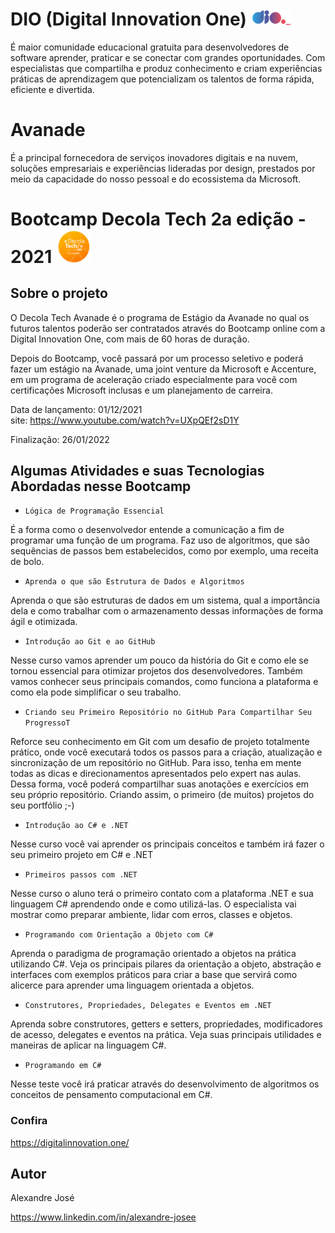 # DIO (Digital Innovation One) <img src="https://raw.githubusercontent.com/alexandrejoao/Bootcamp-Avanade/13e389c9c627249ffeb9fbd0982cfb07f4188599/src/logoDio.svg" width="65px">

É maior comunidade educacional gratuita para desenvolvedores de software aprender, praticar e se conectar com grandes oportunidades. Com especialistas que compartilha e produz conhecimento e criam experiências práticas de aprendizagem que potencializam os talentos de forma rápida, eficiente e divertida.  

#

# Avanade  <img src="">



É a principal fornecedora de serviços inovadores digitais e na nuvem, soluções empresariais e experiências lideradas por design, prestados por meio da capacidade do nosso pessoal e do ecossistema da Microsoft.

#

# Bootcamp Decola Tech 2a edição - 2021     <img src="https://github.com/alexandrejoao/Bootcamp-Avanade/blob/main/src/logoAvanade.png" width="55px">

## Sobre o projeto
O Decola Tech Avanade é o programa de Estágio da Avanade no qual os futuros talentos poderão ser contratados através do Bootcamp online com a Digital Innovation One, com mais de 60 horas de duração. 

Depois do Bootcamp, você passará por um processo seletivo e poderá fazer um estágio na Avanade, uma joint venture da Microsoft e Accenture, em um programa de aceleração criado especialmente para você com certificações Microsoft inclusas e um planejamento de carreira.

Data de lançamento: 01/12/2021                
site: https://www.youtube.com/watch?v=UXpQEf2sD1Y

Finalização: 26/01/2022

## Algumas Atividades e suas Tecnologias Abordadas nesse Bootcamp

* `Lógica de Programação Essencial`

É a forma como o desenvolvedor entende a comunicação a fim de programar uma função de um programa. Faz uso de algoritmos, que são sequências de passos bem estabelecidos, como por exemplo, uma receita de bolo.

* `Aprenda o que são Estrutura de Dados e Algoritmos`

Aprenda o que são estruturas de dados em um sistema, qual a importância dela e como trabalhar com o armazenamento dessas informações de forma ágil e otimizada.

* `Introdução ao Git e ao GitHub`

Nesse curso vamos aprender um pouco da história do Git e como ele se tornou essencial para otimizar projetos dos desenvolvedores. Também vamos conhecer seus principais comandos, como funciona a plataforma e como ela pode simplificar o seu trabalho.

* `Criando seu Primeiro Repositório no GitHub Para Compartilhar Seu ProgressoT`

Reforce seu conhecimento em Git com um desafio de projeto totalmente prático, onde você executará todos os passos para a criação, atualização e sincronização de um repositório no GitHub. Para isso, tenha em mente todas as dicas e direcionamentos apresentados pelo expert nas aulas. Dessa forma, você poderá compartilhar suas anotações e exercícios em seu próprio repositório. Criando assim, o primeiro (de muitos) projetos do seu portfólio ;-)

* `Introdução ao C# e .NET`

Nesse curso você vai aprender os principais conceitos e também irá fazer o seu primeiro projeto em C# e .NET

* `Primeiros passos com .NET`

Nesse curso o aluno terá o primeiro contato com a plataforma .NET e sua linguagem C# aprendendo onde e como utilizá-las. O especialista vai mostrar como preparar ambiente, lidar com erros, classes e objetos.

* `Programando com Orientação a Objeto com C#`

Aprenda o paradigma de programação orientado a objetos na prática utilizando C#. Veja os principais pilares da orientação a objeto, abstração e interfaces com exemplos práticos para criar a base que servirá como alicerce para aprender uma linguagem orientada a objetos.

* `Construtores, Propriedades, Delegates e Eventos em .NET`

Aprenda sobre construtores, getters e setters, propriedades, modificadores de acesso, delegates e eventos na prática. Veja suas principais utilidades e maneiras de aplicar na linguagem C#.

* `Programando em C#`

Nesse teste você irá praticar através do desenvolvimento de algoritmos os conceitos de pensamento computacional em C#.

### Confira
https://digitalinnovation.one/


## Autor

Alexandre José

https://www.linkedin.com/in/alexandre-josee


